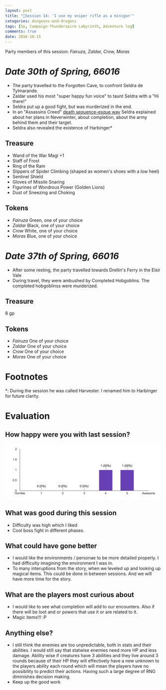 ```yaml
---
layout: post
title: "🐲Session 14: 'I use my sniper rifle as a minigun'"
categories: dungeons-and-dragons
tags: [5e, Campaign-Thunderspire Labyrinth, Adventure log]
comments: true
date: 2016-10-15
---
```


Party members of this session: _Fairuza, Zaldar, Crow, Moras_

# _**Date** 30th of Spring, 66016_

- The party travelled to the Forgotten Cave, to confront Seldra de Tylmarande.
- Zaldar used his most "super happy fun voice" to taunt Seldra with a "Hi there!"
- Seldra put up a good fight, but was murderized in the end.
- In an "Assassins Creed" [death sequence-esque way](https://www.youtube.com/watch?v=XDQkvDLL_BA) Seldra explained about her plans in Neverwinter, about completion, about the army behind them and their target.
- Seldra also revealed the existence of Harbinger*

## Treasure

- Wand of the War Magi +1
- Staff of Frost
- Ring of the Ram
- Slippers of Spider Climbing (shaped as women's shoes with a low heel)
- Sentinel Shield
- Gloves of Missile Snaring
- Figurines of Wondrous Power (Golden Lions)
- Dust of Sneezing and Choking

## Tokens

- _Fairuza_ Green, one of your choice
- _Zaldar_ Black, one of your choice
- _Crow_ White, one of your choice
- _Moras_ Blue, one of your choice

# _**Date** 37th of Spring, 66016_

- After some resting, the party travelled towards Drellin's Ferry in the Elsir Vale
- During travel, they were ambushed by Completed Hobgoblins. The completed hobgoblinss were murderized.

## Treasure

8 gp

## Tokens

- _Fairuza_ One of your choice
- _Zaldar_ One of your choice
- _Crow_ One of your choice
- _Moras_ One of your choice

# Footnotes
*: During the session he was called Harvester. I renamed him to Harbinger for future clarity.

# Evaluation

## How happy were you with last session?

![Image of the happiness](/img/dnd/happiness/session14.png)

## What was good during this session

- Difficulty was high which I liked
- Cool boss fight in different phases.

## What could have gone better

- I would like the environments / personae to be more detailed properly. I had difficulty imagining the environment I was in.
- To many interuptions from the story, when we leveled up and looking up magical items. This could be done in between sessions. And we will have more time for the story.

## What are the players most curious about

- I would like to see what completion will add to our encounters. Also if there will be loot and or powers that use it or are related to it.
- Magic items!!! :P

## Anything else?

- I still think the enemies are too unpredictable, both in stats and their abilities. I would still say that statwise enemies need more HP and less damage. Ability wise if creatures have 3 abilities and they live around 3 rounds because of their HP they will effectively have a new unknown to the players ability each round which will mean the players have no possibility to predict their actions. Having such a large degree of RNG diminishes decision making.
- Keep up the good work